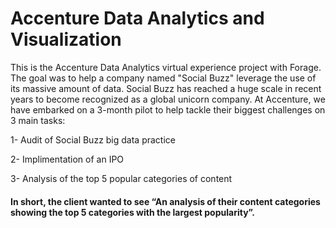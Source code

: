 # Accenture Data Analytics and Visualization 

This is the Accenture Data Analytics virtual experience project with Forage. The goal was to help a company named "Social Buzz" leverage the use of its massive amount of data. Social Buzz has reached a huge scale in recent years to become recognized as a global unicorn company. At Accenture, we have embarked on a 3-month pilot to help tackle their biggest challenges on 3 main tasks:

1- Audit of Social Buzz big data practice

2- Implimentation of an IPO

3- Analysis of the top 5 popular categories of content

#### In short, the client wanted to see “An analysis of their content categories showing the top 5 categories with the largest popularity”.

